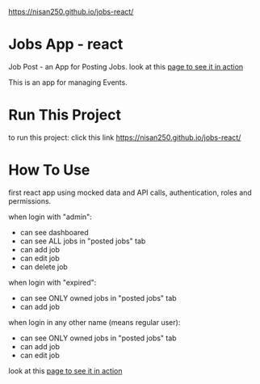 https://nisan250.github.io/jobs-react/

# Jobs App - react

Job Post - an App for Posting Jobs.
look at this [page to see it in action](https://nisan250.github.io/jobs-react/)

This is an app for managing Events.

# Run This Project

to run this project:
click this link https://nisan250.github.io/jobs-react/


# How To Use

first react app using mocked data and API calls, authentication, roles and permissions.

when login with "admin":
- can see dashboared
- can see ALL jobs in "posted jobs" tab
- can add job
- can edit job
- can delete job

when login with "expired":
- can see ONLY owned jobs  in "posted jobs" tab
- can add job

when login in any other name (means regular user):
- can see ONLY owned jobs in "posted jobs" tab
- can add job
- can edit job

look at this [page to see it in action](https://nisan250.github.io/jobs-react/)
